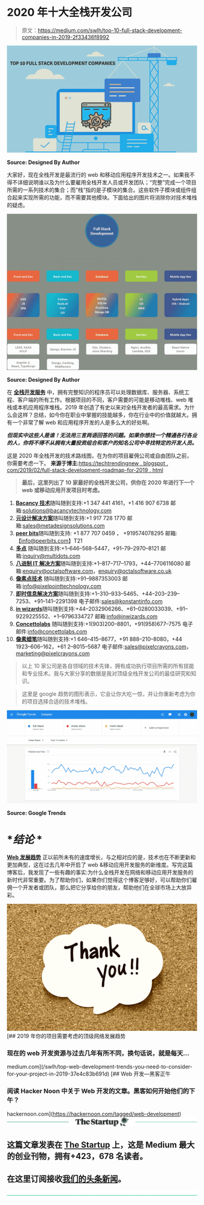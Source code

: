 # 2020 年十大全栈开发公司

> 原文：<https://medium.com/swlh/top-10-full-stack-development-companies-in-2019-2f33436f8992>

![](img/e1aa9bc6d7c8ded93e4c03cbb0c86007.png)

**Source: Designed By Author**

大家好，现在全栈开发是最流行的 web 和移动应用程序开发技术之一。如果我不得不详细说明谁以及为什么要雇用全栈开发人员或开发团队；“完整”完成一个项目所需的一系列技术的集合；而“栈”指的是子模块的集合。这些软件子模块或组件组合起来实现所需的功能，而不需要其他模块。下面给出的图片将消除你对技术堆栈的疑虑。

![](img/8f40c95645afcf8f7c5db33acf13bdfd.png)

**Source: Designed By Author**

在 [**全栈开发服务**](https://www.bacancytechnology.com/full-stack-development) 中，拥有完整知识的程序员可以处理数据库、服务器、系统工程、客户端的所有工作。根据项目的不同，客户需要的可能是移动堆栈、web 堆栈或本机应用程序堆栈。2019 年创造了有史以来对全栈开发者的最高需求。为什么会这样？总结，如今你在职业中掌握的技能越多，你在行业中的价值就越大。拥有一个非常了解 web 和应用程序开发的人是多么大的好处啊。

***但现实中这些人是谁！无法用三言两语回答的问题。如果你想找一个精通各行各业的人，你将不得不从拥有大量投资组合和客户的知名公司中寻找特定的开发人员。***

这是 2020 年全栈开发的技术路线图，在为你的项目雇佣公司或自由团队之前，你需要考虑一下。
**来源于博主:**[https://techtrendingnew . blogspot . com/2019/02/full-stack-development-roadmap-for-2019 . html](https://techtrendingnew.blogspot.com/2019/02/full-stack-development-roadmap-for-2019.html)

> **最后，这里列出了 10 家最好的全栈开发公司，供你在 2020 年进行下一个 web 或移动应用开发项目时考虑。**

1.  [**Bacancy 技术**](https://www.bacancytechnology.com)随叫随到支持:+1 347 441 4161，+1 416 907 6738
    邮箱:[solutions@bacancytechnology.com](mailto:solutions@bacancytechnology.com)
2.  [**元设计解决方案**](https://metadesignsolutions.com/full-stack-development-company)随叫随到支持:+1 917 728 1770
    邮箱:[sales@metadesignsolutions.com](mailto:sales@metadesignsolutions.com)
3.  [**peer bits**](https://www.peerbits.com)随叫随到支持: +1 877 707 0459 ， +919574078295
    邮箱:【info@peerbits.com】T21
4.  [**多点**](https://www.multidots.com/)
    随叫随到支持:+1–646–568–5447，+91–79–2970–8121
    邮箱:[inquiry@multidots.com](mailto:inquiry@multidots.com)
5.  [**八进制 IT 解决方案**](https://www.octalsoftware.com)随叫随到支持:+1–817–717–1793，+44–7706116080
    邮箱:[enquiry@octalsoftware.com](mailto:enquiry@octalsoftware.com)，[enquiry@octalsoftware.co.uk](mailto:enquiry@octalsoftware.co.uk)
6.  [**像素点技术**](https://pixelpointtechnology.com)
    随叫随到支持:+91–9887353003
    邮箱:[info@pixelpointtechnology.com](mailto:info@pixelpointtechnology.com)
7.  [**即时信息解决方案**](https://www.konstantinfo.com)随叫随到支持:+1–310–933–5465、+44–203–239–7253、+91–141–2291398
    电子邮件:[sales@konstantinfo.com](mailto:sales@konstantinfo.com)
8.  [**in wizards**](http://www.inwizards.com)随叫随到支持:+44–2032906266、+61–0280033039、+91–9229225552、+1–9796334727
    邮箱:[info@inwizards.com](mailto:info@inwizards.com)
9.  [**Concettolabs**](https://www.concettolabs.com)
    随叫随到支持:+1(903)200–8801，+91(958)677–7575
    电子邮件:[info@concettolabs.com](mailto:info@concettolabs.com)
10.  [**像素蜡笔**](https://www.pixelcrayons.com)随叫随到支持:+1 646–415–8677，+91 888–210–8080，+44 1923–606–162，+61 2–8015–5687
    电子邮件:[sales@pixelcrayons.com](mailto:sales@pixelcrayons.com)，[marketing@pixelcrayons.com](mailto:marketing@pixelcrayons.com)

> 以上 10 家公司是各自领域的技术先锋，拥有成功执行项目所需的所有技能和专业技术。我与大家分享的数据是我对顶级全栈开发公司的最佳研究和知识。

> 这里是 google 趋势的图形表示，它会让你大吃一惊，并让你重新考虑为你的项目选择合适的技术堆栈。

![](img/8f26fa1b5f52e82596abed6d194c0ae6.png)

**Source: Google Trends**

# **结论* *

[**Web 发展趋势**](/swlh/top-web-development-trends-you-need-to-consider-for-your-project-in-2019-37e4c83b691d) 正以前所未有的速度增长，与之相对应的是，技术也在不断更新和更加典型，这在过去几年中开启了 web &移动应用开发服务的新维度。写完这篇博客后，我发现了一些有趣的事实:为什么全栈开发在网络和移动应用开发服务的新时代非常重要。为了帮助你们，如果你们觉得这个博客足够好，可以帮助你们雇佣一个开发者或团队，那么把它分享给你的朋友，帮助他们在全球市场上大放异彩。

![](img/764959120c2f494c4703fd4a0f378dae.png)[](/swlh/top-web-development-trends-you-need-to-consider-for-your-project-in-2019-37e4c83b691d) [## 2019 年你的项目需要考虑的顶级网络发展趋势

### 现在的 web 开发资源与过去几年有所不同，换句话说，就是每天…

medium.com](/swlh/top-web-development-trends-you-need-to-consider-for-your-project-in-2019-37e4c83b691d) [](https://hackernoon.com/tagged/web-development) [## Web 开发—黑客正午

### 阅读 Hacker Noon 中关于 Web 开发的文章。黑客如何开始他们的下午？

hackernoon.com](https://hackernoon.com/tagged/web-development) [![](img/308a8d84fb9b2fab43d66c117fcc4bb4.png)](https://medium.com/swlh)

## 这篇文章发表在 [The Startup](https://medium.com/swlh) 上，这是 Medium 最大的创业刊物，拥有+423，678 名读者。

## 在这里订阅接收[我们的头条新闻](https://growthsupply.com/the-startup-newsletter/)。

[![](img/b0164736ea17a63403e660de5dedf91a.png)](https://medium.com/swlh)